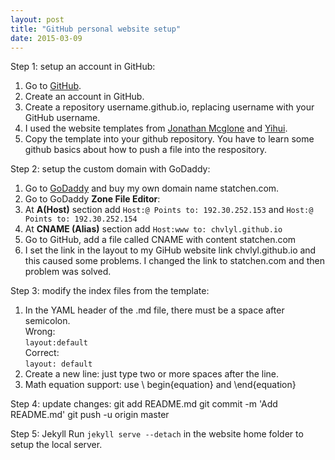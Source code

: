 ```yaml
---
layout: post
title: "GitHub personal website setup"
date: 2015-03-09
---
```


Step 1: setup an account in GitHub:  
  1. Go to [GitHub](https://github.com/).  
  2. Create an account in GitHub.  
  3. Create a repository username.github.io, replacing username with your GitHub username.  
  4. I used the website templates from [Jonathan Mcglone](http://jmcglone.com/guides/github-pages/) and [Yihui](http://yihui.name/).  
  5. Copy the template into your github repository. You have to learn some github basics about how to push a file into the respository.   


Step 2: setup the custom domain with GoDaddy:  
  1. Go to [GoDaddy](www.godaddy.com) and buy my own domain name statchen.com.  
  2. Go to GoDaddy **Zone File Editor**:  
  3. At **A(Host)** section add `Host:@ Points to: 192.30.252.153`  and `Host:@ Points to: 192.30.252.154`  
  4. At **CNAME (Alias)** section add `Host:www to: chvlyl.github.io`  
  5. Go to GitHub, add a file called CNAME with content statchen.com  
  6. I set the link in the layout to my GiHub website link chvlyl.github.io and this caused some problems. I changed the link to statchen.com and then problem was solved.     


Step 3: modify the index files from the template:  
  1. In the YAML header of the .md file, there must be a space after semicolon.  
  Wrong:  
   `layout:default`  
  Correct:  
   `layout: default`   
  2. Create a new line: just type two or more spaces after the line.  
  3. Math equation support:  use \\ begin\{equation\} and \\end\{equation\}


Step 4: update changes: 
git add README.md
git commit -m 'Add README.md'
git push -u origin master

 
Step 5: Jekyll
Run `jekyll serve --detach` in the website home folder to setup the local server.  